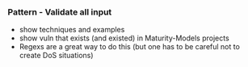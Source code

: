 ### Pattern - Validate all input

- show techniques and examples
- show vuln that exists (and existed) in Maturity-Models projects
- Regexs are a great way to do this (but one has to be careful not to create DoS situations)
